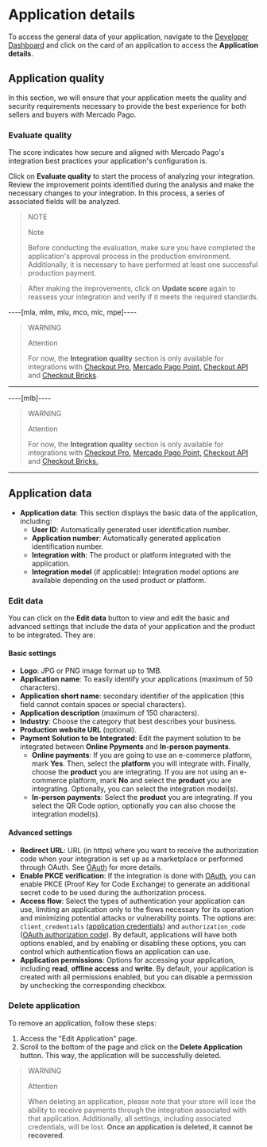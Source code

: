 # Application details

To access the general data of your application, navigate to the [Developer Dashboard](/developers/panel/app) and click on the card of an application to access the **Application details**.

## Application quality

In this section, we will ensure that your application meets the quality and security requirements necessary to provide the best experience for both sellers and buyers with Mercado Pago.

### Evaluate quality

The score indicates how secure and aligned with Mercado Pago's integration best practices your application's configuration is.

Click on **Evaluate quality** to start the process of analyzing your integration. Review the improvement points identified during the analysis and make the necessary changes to your integration. In this process, a series of associated fields will be analyzed.

> NOTE
>
> Note
>
> Before conducting the evaluation, make sure you have completed the application's approval process in the production environment. Additionally, it is necessary to have performed at least one successful production payment.

> After making the improvements, click on **Update score** again to reassess your integration and verify if it meets the required standards.

----[mla, mlm, mlu, mco, mlc, mpe]----

> WARNING
>
> Attention
>
> For now, the **Integration quality** section is only available for integrations with [Checkout Pro,](/developers/en/docs/checkout-pro/landing) [Mercado Pago Point,](/developers/en/docs/mp-point/landing) [Checkout API](/developers/en/docs/checkout-api/landing) and [Checkout Bricks](/developers/en/docs/checkout-bricks/landing).

------------
----[mlb]----

> WARNING
>
> Attention
>
> For now, the **Integration quality** section is only available for integrations with [Checkout Pro,](/developers/en/docs/checkout-pro/landing) [Mercado Pago Point,](/developers/en/docs/mp-point/landing) [Checkout API](/developers/en/docs/checkout-api/landing) and [Checkout Bricks.](/developers/en/docs/checkout-bricks/landing)

------------

## Application data

* **Application data**: This section displays the basic data of the application, including:
  - **User ID**: Automatically generated user identification number.
  - **Application number**: Automatically generated application identification number.
  - **Integration with**: The product or platform integrated with the application.
  - **Integration model** (if applicable): Integration model options are available depending on the used product or platform.

### Edit data

You can click on the **Edit data** button to view and edit the basic and advanced settings that include the data of your application and the product to be integrated. They are:

#### Basic settings

* **Logo**: JPG or PNG image format up to 1MB.
* **Application name**: To easily identify your applications (maximum of 50 characters).
* **Application short name**: secondary identifier of the application (this field cannot contain spaces or special characters).
* **Application description** (maximum of 150 characters).
* **Industry**: Choose the category that best describes your business.
* **Production website URL** (optional).
* **Payment Solution to be Integrated**: Edit the payment solution to be integrated between **Online Ppyments** and **In-person payments**.
  - **Online payments**: If you are going to use an e-commerce platform, mark **Yes**. Then, select the **platform** you will integrate with. Finally, choose the **product** you are integrating. If you are not using an e-commerce platform, mark **No** and select the **product** you are integrating. Optionally, you can select the integration model(s).
  - **In-person payments**: Select the **product** you are integrating. If you select the QR Code option, optionally you can also choose the integration model(s).

#### Advanced settings

* **Redirect URL**: URL (in https) where you want to receive the authorization code when your integration is set up as a marketplace or performed through OAuth. See [OAuth](/developers/en/guides/additional-content/security/oauth/introduction) for more details.
* **Enable PKCE verification**: If the integration is done with [OAuth](/developers/en/guides/additional-content/security/oauth/introduction), you can enable PKCE (Proof Key for Code Exchange) to generate an additional secret code to be used during the authorization process.
* **Access flow**: Select the types of authentication your application can use, limiting an application only to the flows necessary for its operation and minimizing potential attacks or vulnerability points. The options are: `client_credentials` ([application credentials](/developers/en/guides/additional-content/your-integrations/credentials)) and `authorization_code` ([OAuth authorization code](/developers/en/guides/additional-content/security/oauth/introduction)). By default, applications will have both options enabled, and by enabling or disabling these options, you can control which authentication flows an application can use.
* **Application permissions**: Options for accessing your application, including **read**, **offline access** and **write**. By default, your application is created with all permissions enabled, but you can disable a permission by unchecking the corresponding checkbox.

### Delete application

To remove an application, follow these steps:

1. Access the "Edit Application" page.
2. Scroll to the bottom of the page and click on the **Delete Application** button.
This way, the application will be successfully deleted.

> WARNING
>
> Attention
>
> When deleting an application, please note that your store will lose the ability to receive payments through the integration associated with that application. Additionally, all settings, including associated credentials, will be lost. **Once an application is deleted, it cannot be recovered**.